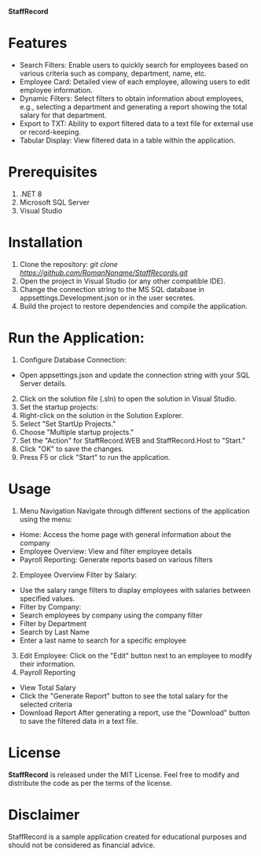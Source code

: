 **StaffRecord**

# Features
* Search Filters: Enable users to quickly search for employees based on various criteria such as company, department, name, etc.
* Employee Card: Detailed view of each employee, allowing users to edit employee information. 
* Dynamic Filters: Select filters to obtain information about employees, e.g., selecting a department and generating a report showing the total salary for that department.
* Export to TXT: Ability to export filtered data to a text file for external use or record-keeping.
* Tabular Display: View filtered data in a table within the application.

# Prerequisites
1. .NET 8
2. Microsoft SQL Server
3. Visual Studio

# Installation
1. Clone the repository:
*git clone https://github.com/RomanNoname/StaffRecords.git*
2. Open the project in Visual Studio (or any other compatible IDE).
3. Change the connection string to the MS SQL database in appsettings.Development.json or in the user secretes.
4. Build the project to restore dependencies and compile the application.

# Run the Application:
1. Configure Database Connection:
* Open appsettings.json and update the connection string with your SQL Server details.
2. Click on the solution file (.sln) to open the solution in Visual Studio.
3. Set the startup projects:
4. Right-click on the solution in the Solution Explorer.
5. Select "Set StartUp Projects."
6. Choose "Multiple startup projects."
7. Set the "Action" for StaffRecord.WEB and StaffRecord.Host to "Start."
8. Click "OK" to save the changes.
9. Press F5 or click "Start" to run the application.

# Usage
1. Menu Navigation
Navigate through different sections of the application using the menu:
* Home: Access the home page with general information about the company
* Employee Overview: View and filter employee details
* Payroll Reporting: Generate reports based on various filters
2. Employee Overview
Filter by Salary:
* Use the salary range filters to display employees with salaries between specified values.
* Filter by Company:
* Search employees by company using the company filter
* Filter by Department
* Search by Last Name
* Enter a last name to search for a specific employee
3. Edit Employee:
Click on the "Edit" button next to an employee to modify their information.
4. Payroll Reporting
* View Total Salary
* Click the "Generate Report" button to see the total salary for the selected criteria
* Download Report
After generating a report, use the "Download" button to save the filtered data in a text file.



# License
**StaffRecord** is released under the MIT License. Feel free to modify and distribute the code as per the terms of the license.


# Disclaimer
StaffRecord is a sample application created for educational purposes and should not be considered as financial advice. 
